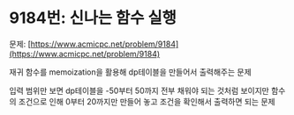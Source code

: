 # 9184번: 신나는 함수 실행

문제: [https://www.acmicpc.net/problem/9184](https://www.acmicpc.net/problem/9184)

재귀 함수를 memoization을 활용해 dp테이블을 만들어서 출력해주는 문제

입력 범위만 보면 dp테이블을 -50부터 50까지 전부 채워야 되는 것처럼 보이지만 함수의 조건으로 인해 0부터 20까지만 만들어 놓고 조건을 확인해서 출력하면 되는 문제